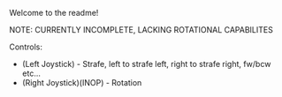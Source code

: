 Welcome to the readme!

NOTE: CURRENTLY INCOMPLETE, LACKING ROTATIONAL CAPABILITES

Controls:
- (Left Joystick) - Strafe, left to strafe left, right to strafe right, fw/bcw etc...
- (Right Joystick)(INOP) - Rotation
